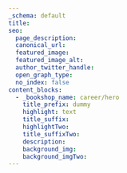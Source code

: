 ```yaml
---
_schema: default
title:
seo:
  page_description:
  canonical_url:
  featured_image:
  featured_image_alt:
  author_twitter_handle:
  open_graph_type:
  no_index: false
content_blocks:
  - _bookshop_name: career/hero
    title_prefix: dummy
    highlight: text
    title_suffix:
    highlightTwo:
    title_suffixTwo:
    description:
    background_img:
    background_imgTwo:
---
```

